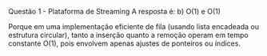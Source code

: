 Questão 1 - Plataforma de Streaming
A resposta é: b) O(1) e O(1)

Porque em uma implementação eficiente de fila (usando lista encadeada ou estrutura circular), tanto a inserção quanto a remoção operam em tempo constante O(1), pois envolvem apenas ajustes de ponteiros ou índices.